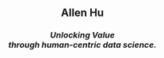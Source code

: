 
<!--
<div id="header" align="center">
  <img src="INSERT LINK TO PIXEL ART HERE" width="100"/>
</div>
-->
<div id="header" align="center">
<h2><strong>Allen Hu</strong><br /></h2>
<h3>
<em>Unlocking Value </em><br />
<em>  through human-centric data science.<br /> </em>
</h3>
</div>


<!--
**ayhu414/ayhu414** is a ✨ _special_ ✨ repository because its `README.md` (this file) appears on your GitHub profile.

Here are some ideas to get you started:

- 🔭 I’m currently working on ...
- 🌱 I’m currently learning ...
- 👯 I’m looking to collaborate on ...
- 🤔 I’m looking for help with ...
- 💬 Ask me about ...
- 📫 How to reach me: ...
- 😄 Pronouns: ...
- ⚡ Fun fact: ...
-->

